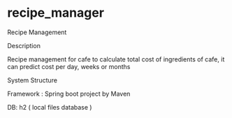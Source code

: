 # recipe_manager
Recipe Management

Description

Recipe management for cafe to calculate total cost of ingredients of cafe, it can predict cost per day, weeks or months

System Structure

Framework : Spring boot project by Maven

DB: h2 ( local files database )

